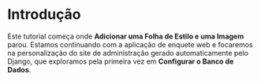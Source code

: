# Introdução

Este tutorial começa onde **Adicionar uma Folha de Estilo e uma Imagem** parou. Estamos continuando com a aplicação de enquete web e focaremos na personalização do site de administração gerado automaticamente pelo Django, que exploramos pela primeira vez em **Configurar o Banco de Dados**.
